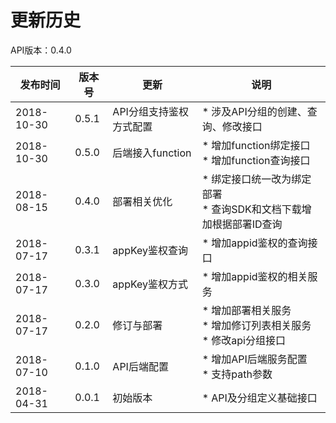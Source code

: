 # 更新历史 #
API版本：0.4.0

|发布时间|版本号|更新|说明|
|---|---|---|---|
|2018-10-30|0.5.1|API分组支持鉴权方式配置|* 涉及API分组的创建、查询、修改接口|
|2018-10-30|0.5.0|后端接入function|* 增加function绑定接口<br>* 增加function查询接口|
|2018-08-15|0.4.0|部署相关优化|* 绑定接口统一改为绑定部署<br>* 查询SDK和文档下载增加根据部署ID查询|
|2018-07-17|0.3.1|appKey鉴权查询|* 增加appid鉴权的查询接口|
|2018-07-17|0.3.0|appKey鉴权方式|* 增加appid鉴权的相关服务|
|2018-07-17|0.2.0|修订与部署|* 增加部署相关服务<br>* 增加修订列表相关服务<br>* 修改api分组接口|
|2018-07-10|0.1.0|API后端配置|* 增加API后端服务配置<br>* 支持path参数|
|2018-04-31|0.0.1|初始版本|* API及分组定义基础接口|
